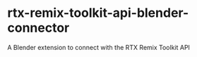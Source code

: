 # rtx-remix-toolkit-api-blender-connector
A Blender extension to connect with the RTX Remix Toolkit API
